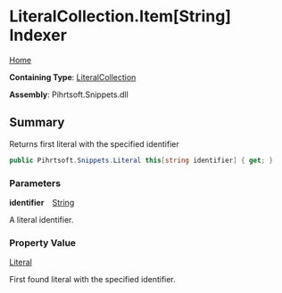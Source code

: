 # LiteralCollection\.Item\[String\] Indexer

[Home](../../../../README.md)

**Containing Type**: [LiteralCollection](../README.md)

**Assembly**: Pihrtsoft\.Snippets\.dll

## Summary

Returns first literal with the specified identifier

```csharp
public Pihrtsoft.Snippets.Literal this[string identifier] { get; }
```

### Parameters

**identifier** &ensp; [String](https://docs.microsoft.com/en-us/dotnet/api/system.string)

A literal identifier\.

### Property Value

[Literal](../../Literal/README.md)

First found literal with the specified identifier\.